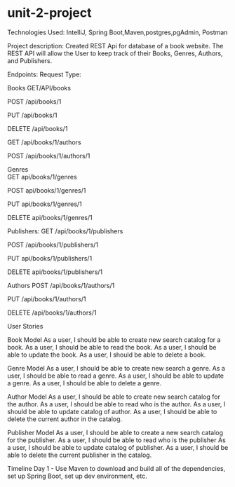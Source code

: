 # unit-2-project

Technologies Used: IntelliJ, Spring Boot,Maven,postgres,pgAdmin, Postman 

Project description: Created REST Api for database of a book website. The REST API will allow the User to keep track of their Books, Genres, Authors, and  Publishers.

Endpoints: 
Request Type:

Books
GET/API/books

POST /api/books/1

PUT /api/books/1

DELETE /api/books/1

GET /api/books/1/authors

POST /api/books/1/authors/1

Genres  
GET api/books/1/genres

POST api/books/1/genres/1

PUT api/books/1/genres/1

DELETE api/books/1/genres/1


Publishers:
GET /api/books/1/publishers

POST /api/books/1/publishers/1

PUT api/books/1/publishers/1

DELETE api/books/1/publishers/1


Authors
POST /api/books/1/authors/1

PUT /api/books/1/authors/1

DELETE /api/books/1/authors/1



User Stories

Book Model
As a user, I should be able to create new search catalog for a book.
As a user, I should be able to read the book.
As a user, I should be able to update the book.
As a user, I should be able to delete a book.


Genre Model
As a user, I should be able to create new search a genre.
As a user, I should be able to read a genre.
As a user, I should be able to update a genre.
As a user, I should be able to delete a genre.


Author Model
As a user, I should be able to create new search catalog for the author.
As a user, I should be able to read who is the author.
As a user, I should be able to update catalog of author.
As a user, I should be able to delete the current author in the catalog.





Publisher Model
As a user, I should be able to create a new search catalog for the publisher.
As a user, I should be able to read who is the publisher
As a user, I should be able to update catalog of publisher.
As a user, I should be able to delete the current publisher in the catalog.


Timeline 
Day 1 - Use Maven to download and build all of the dependencies, set up Spring Boot, set up dev environment, etc.
